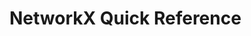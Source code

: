 # NetworkX Quick Reference
<!-- TODO: Add comprehensive guide for graph analysis and network algorithms -->